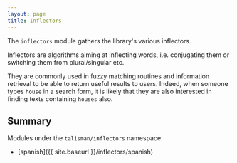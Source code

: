 ```yaml
---
layout: page
title: Inflectors
---
```


The `inflectors` module gathers the library's various inflectors.

Inflectors are algorithms aiming at inflecting words, i.e. conjugating them or switching them from plural/singular etc.

They are commonly used in fuzzy matching routines and information retrieval to be able to return useful results to users. Indeed, when someone types `house` in a search form, it is likely that they are also interested in finding texts containing `houses` also.

## Summary

Modules under the `talisman/inflectors` namespace:

* [spanish]({{ site.baseurl }}/inflectors/spanish)
